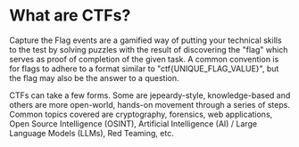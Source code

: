 # What are CTFs? 

Capture the Flag events are a gamified way of putting your technical skills to the test by solving puzzles with the result of discovering the "flag" which serves as proof of completion of the given task. A common convention is for flags to adhere to a format similar to "ctf{UNIQUE_FLAG_VALUE}", but the flag may also be the answer to a question.

CTFs can take a few forms. Some are jepeardy-style, knowledge-based and others are more open-world, hands-on movement through a series of steps. Common topics covered are cryptography, forensics, web applications, Open Source Intelligence (OSINT), Artificial Intelligence (AI) / Large Language Models (LLMs), Red Teaming, etc.
